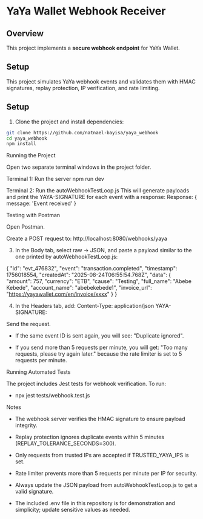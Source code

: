 # YaYa Wallet Webhook Receiver

## Overview

This project implements a **secure webhook endpoint** for YaYa Wallet.

## Setup

This project simulates YaYa webhook events and validates them with HMAC signatures, replay protection, IP verification, and rate limiting.

## Setup

1. Clone the project and install dependencies:

```bash
git clone https://github.com/natnael-bayisa/yaya_webhook
cd yaya_webhook
npm install
```

Running the Project

Open two separate terminal windows in the project folder.

Terminal 1: Run the server
npm run dev

Terminal 2: Run the autoWebhookTestLoop.js
This will generate payloads and print the YAYA-SIGNATURE for each event with a response:
Response: { message: 'Event received' }

Testing with Postman

Open Postman.

Create a POST request to:
http://localhost:8080/webhooks/yaya

3. In the Body tab, select raw → JSON, and paste a payload similar to the one printed by autoWebhookTestLoop.js:

{
"id": "evt_476832",
"event": "transaction.completed",
"timestamp": 1756018554,
"createdAt": "2025-08-24T06:55:54.768Z",
"data": {
"amount": 757,
"currency": "ETB",
"cause": "Testing",
"full_name": "Abebe Kebede",
"account_name": "abebekebede1",
"invoice_url": "https://yayawallet.com/en/invoice/xxxx"
}
}

4. In the Headers tab, add:
   Content-Type: application/json
   YAYA-SIGNATURE: <the HMAC signature you got from autoWebhookTestLoop.js>

Send the request.

- If the same event ID is sent again, you will see: "Duplicate ignored".

- If you send more than 5 requests per minute, you will get: "Too many requests, please try again later." because the rate limiter is set to 5 requests per minute.

Running Automated Tests

The project includes Jest tests for webhook verification. To run:

- npx jest tests/webhook.test.js

Notes

- The webhook server verifies the HMAC signature to ensure payload integrity.

- Replay protection ignores duplicate events within 5 minutes (REPLAY_TOLERANCE_SECONDS=300).

- Only requests from trusted IPs are accepted if TRUSTED_YAYA_IPS is set.

- Rate limiter prevents more than 5 requests per minute per IP for security.

- Always update the JSON payload from autoWebhookTestLoop.js to get a valid signature.

- The included .env file in this repository is for demonstration and simplicity; update sensitive values as needed.
